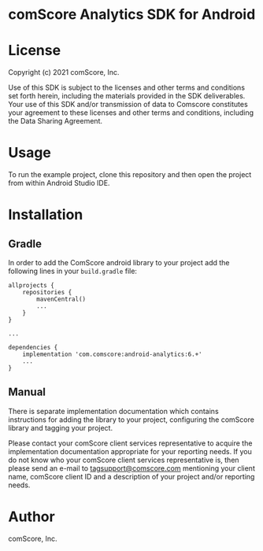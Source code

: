 # comScore Analytics SDK for Android

License
=======

Copyright (c) 2021 comScore, Inc.

Use of this SDK is subject to the licenses and other terms and conditions set forth herein, including the materials provided in the SDK deliverables. Your use of this SDK and/or transmission of data to Comscore constitutes your agreement to these licenses and other terms and conditions, including the Data Sharing Agreement.

Usage
=====

To run the example project, clone this repository and then open the project from within Android Studio IDE.

Installation
============

Gradle
---------

In order to add the ComScore android library to your project add the following lines in your `build.gradle` file: 


```
allprojects {
    repositories {
    	mavenCentral()
    	...
    }
}

...

dependencies {
    implementation 'com.comscore:android-analytics:6.+'
    ...
}

```

Manual
------

There is separate implementation documentation which contains instructions for adding the library to your project, configuring the comScore library and tagging your project.

Please contact your comScore client services representative to acquire the implementation documentation appropriate for your reporting needs. 
If you do not know who your comScore client services representative is, then please send an e-mail to tagsupport@comscore.com mentioning your client name, comScore client ID and a description of your project and/or reporting needs.

Author
======

comScore, Inc.

